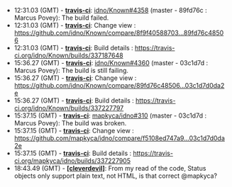 * <a id="12:31.03">12:31.03 (GMT)</a> - __[travis-ci](https://github.com/travis-ci)__: <a href="https://github.com/idno/Known/issues/4358">idno/Known#4358</a> (master - 89fd76c : Marcus Povey): The build failed.
* <a id="12:31.03">12:31.03 (GMT)</a> - __[travis-ci](https://github.com/travis-ci)__: Change view : https://github.com/idno/Known/compare/8f9f40588703...89fd76c48506
* <a id="12:31.03">12:31.03 (GMT)</a> - __[travis-ci](https://github.com/travis-ci)__: Build details : https://travis-ci.org/idno/Known/builds/337187648
* <a id="15:36.27">15:36.27 (GMT)</a> - __[travis-ci](https://github.com/travis-ci)__: <a href="https://github.com/idno/Known/issues/4360">idno/Known#4360</a> (master - 03c1d7d : Marcus Povey): The build is still failing.
* <a id="15:36.27">15:36.27 (GMT)</a> - __[travis-ci](https://github.com/travis-ci)__: Change view : https://github.com/idno/Known/compare/89fd76c48506...03c1d7d0da2e
* <a id="15:36.27">15:36.27 (GMT)</a> - __[travis-ci](https://github.com/travis-ci)__: Build details : https://travis-ci.org/idno/Known/builds/337227797
* <a id="15:37.15">15:37.15 (GMT)</a> - __[travis-ci](https://github.com/travis-ci)__: <a href="https://github.com/mapkyca/idno/issues/310">mapkyca/idno#310</a> (master - 03c1d7d : Marcus Povey): The build was broken.
* <a id="15:37.15">15:37.15 (GMT)</a> - __[travis-ci](https://github.com/travis-ci)__: Change view : https://github.com/mapkyca/idno/compare/f5108ed747a9...03c1d7d0da2e
* <a id="15:37.15">15:37.15 (GMT)</a> - __[travis-ci](https://github.com/travis-ci)__: Build details : https://travis-ci.org/mapkyca/idno/builds/337227905
* <a id="18:43.49">18:43.49 (GMT)</a> - __[[cleverdevil]](https://github.com/[cleverdevil])__: From my read of the code, Status objects only support plain text, not HTML, is that correct @mapkyca?
